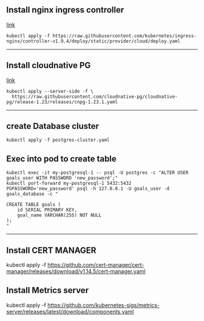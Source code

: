## Install nginx ingress controller 
[link](https://kubernetes.github.io/ingress-nginx/deploy/#azure)
```
kubectl apply -f https://raw.githubusercontent.com/kubernetes/ingress-nginx/controller-v1.9.4/deploy/static/provider/cloud/deploy.yaml
```

************************************************************************************************************************************************************************************


## Install cloudnative PG
[link](https://cloudnative-pg.io/documentation/current/installation_upgrade/)
```
kubectl apply --server-side -f \
  https://raw.githubusercontent.com/cloudnative-pg/cloudnative-pg/release-1.23/releases/cnpg-1.23.1.yaml
```

************************************************************************************************************************************************************************************


## create Database cluster
```
kubectl apply -f postgres-cluster.yaml
```

## Exec into pod to create table

```
kubectl exec -it my-postgresql-1 -- psql -U postgres -c "ALTER USER goals_user WITH PASSWORD 'new_password';"
kubectl port-forward my-postgresql-1 5432:5432
PGPASSWORD='new_password' psql -h 127.0.0.1 -U goals_user -d goals_database -c "

CREATE TABLE goals (
    id SERIAL PRIMARY KEY,
    goal_name VARCHAR(255) NOT NULL
);
"
```

************************************************************************************************************************************************************************************


## Install CERT MANAGER
kubectl apply -f https://github.com/cert-manager/cert-manager/releases/download/v1.14.5/cert-manager.yaml


## Install Metrics server
kubectl apply -f https://github.com/kubernetes-sigs/metrics-server/releases/latest/download/components.yaml
